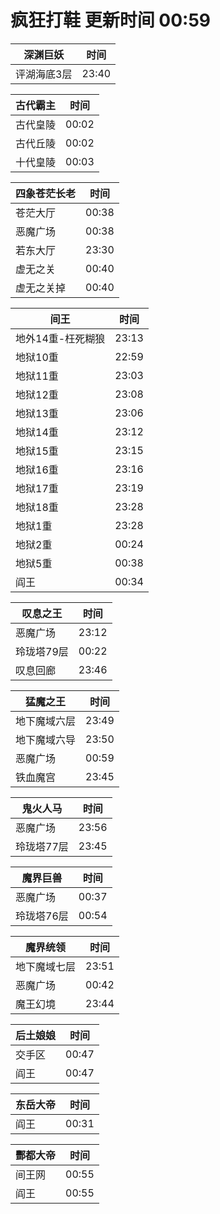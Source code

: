 # 疯狂打鞋 更新时间 00:59

| 深渊巨妖   | 时间    |
|--------|-------|
| 评湖海底3层 | 23:40 |

| 古代霸主   | 时间    |
|--------|-------|
| 古代皇陵 | 00:02 |
| 古代丘陵 | 00:02 |
| 十代皇陵 | 00:03 |

| 四象苍茫长老   | 时间    |
|--------|-------|
| 苍茫大厅 | 00:38 |
| 恶魔广场 | 00:38 |
| 若东大厅 | 23:30 |
| 虚无之关 | 00:40 |
| 虚无之关掉 | 00:40 |

| 间王   | 时间    |
|--------|-------|
| 地外14重-枉死糊狼 | 23:13 |
| 地狱10重 | 22:59 |
| 地狱11重 | 23:03 |
| 地狱12重 | 23:08 |
| 地狱13重 | 23:06 |
| 地狱14重 | 23:12 |
| 地狱15重 | 23:15 |
| 地狱16重 | 23:16 |
| 地狱17重 | 23:19 |
| 地狱18重 | 23:28 |
| 地狱1重 | 23:28 |
| 地狱2重 | 00:24 |
| 地狱5重 | 00:38 |
| 阎王 | 00:34 |

| 叹息之王   | 时间    |
|--------|-------|
| 恶魔广场 | 23:12 |
| 玲珑塔79层 | 00:22 |
| 叹息回廊 | 23:46 |

| 猛魔之王   | 时间    |
|--------|-------|
| 地下魔域六层 | 23:49 |
| 地下魔域六导 | 23:50 |
| 恶魔广场 | 00:59 |
| 铁血魔宫 | 23:45 |

| 鬼火人马   | 时间    |
|--------|-------|
| 恶魔广场 | 23:56 |
| 玲珑塔77层 | 23:45 |

| 魔界巨兽   | 时间    |
|--------|-------|
| 恶魔广场 | 00:37 |
| 玲珑塔76层 | 00:54 |

| 魔界统领   | 时间    |
|--------|-------|
| 地下魔域七层 | 23:51 |
| 恶魔广场 | 00:42 |
| 魔王幻境 | 23:44 |

| 后土娘娘   | 时间    |
|--------|-------|
| 交手区 | 00:47 |
| 阎王 | 00:47 |

| 东岳大帝   | 时间    |
|--------|-------|
| 阎王 | 00:31 |

| 酆都大帝   | 时间    |
|--------|-------|
| 间王网 | 00:55 |
| 阎王 | 00:55 |